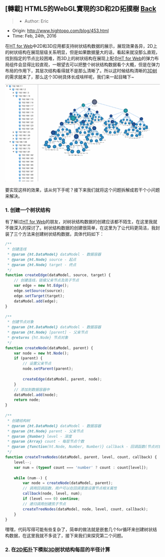 ## [轉載] HTML5的WebGL實現的3D和2D拓撲樹 [Back](./../post.md)

> - Author: Eric
- Origin: http://www.hightopo.com/blog/453.html
- Time: Feb, 24th, 2016

在[HT for Web](http://www.hightopo.com/)中2D和3D应用都支持树状结构数据的展示，展现效果各异，2D上的树状结构在展现层级关系明显，但是如果数据量大的话，看起来就没那么直观，找到指定的节点比较困难，而3D上的树状结构在展现上配合[HT for Web](http://www.hightopo.com/)的弹力布局组件会显得比较直观，一眼望去可以把整个树状结构数据看个大概，但是在弹力布局的作用下，其层次结构看得就不是那么清晰了。所以这时候结构清晰的[3D树](http://www.hightopo.com/)的需求就来了，那么这个3D树具体长成啥样呢，我们来一起目睹下~

![](./1.png)

要实现这样的效果，该从何下手呢？接下来我们就将这个问题拆解成若干个小问题来解决。

### 1. 创建一个树状结构

有了解过[HT for Web](http://www.hightopo.com/)的朋友，对树状结构数据的创建应该都不陌生，在这里我就不做深入的探讨了。树状结构数据的创建很简单，在这里为了让代码更简洁，我封装了三个方法来创建树状结构数据，具体代码如下：

```js
/**
 * 创建连线
 * @param {ht.DataModel} dataModel - 数据容器
 * @param {ht.Node} source - 起点
 * @param {ht.Node} target - 终点
 */
function createEdge(dataModel, source, target) {
    // 创建连线，链接父亲节点及孩子节点
    var edge = new ht.Edge();
    edge.setSource(source);
    edge.setTarget(target);
    dataModel.add(edge);
}

/**
 * 创建节点对象
 * @param {ht.DataModel} dataModel - 数据容器
 * @param {ht.Node} [parent] - 父亲节点
 * @returns {ht.Node} 节点对象
 */
function createNode(dataModel, parent) {
    var node = new ht.Node();
    if (parent) {
        // 设置父亲节点
        node.setParent(parent);

        createEdge(dataModel, parent, node);
    }
    // 添加到数据容器中
    dataModel.add(node);
    return node;
}

/**
 * 创建结构树
 * @param {ht.DataModel} dataModel - 数据容器
 * @param {ht.Node} parent - 父亲节点
 * @param {Number} level - 深度
 * @param {Array} count - 每层节点个数
 * @param {function(ht.Node, Number, Number)} callback - 回调函数(节点对象，节点对应的层级，节点在层级中的编号)
 */
function createTreeNodes(dataModel, parent, level, count, callback) {
    level--;
    var num = (typeof count === 'number' ? count : count[level]);

    while (num--) {
        var node = createNode(dataModel, parent);
        // 调用回调函数，用户可以在回调里面设置节点相关属性
        callback(node, level, num);
        if (level === 0) continue;
        // 递归调用创建孩子节点
        createTreeNodes(dataModel, node, level, count, callback);
    }
}
```

嘿嘿，代码写得可能有些复杂了，简单的做法就是嵌套几个for循环来创建树状结构数据，在这里我就不多说了，接下来我们来探究第二个问题。

### 2. 在[2D拓扑](http://www.hightopo.com/)下模拟[3D树](http://www.hightopo.com/)状结构每层的半径计算


